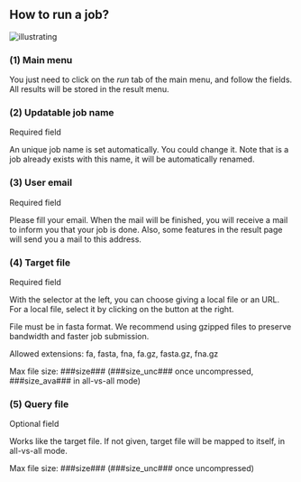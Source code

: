 How to run a job?
-----------------

![illustrating](/static/images/D-GENIES-run.png)

### (1) Main menu

You just need to click on the *run* tab of the main menu, and follow the fields. All results will be stored in the result menu.

### (2) Updatable job name

Required field

An unique job name is set automatically. You could change it. Note that is a job already exists with this name, it will be automatically renamed.

### (3) User email

Required field

Please fill your email. When the mail will be finished, you will receive a mail to inform you that your job is done. Also, some features in the result page will send you a mail to this address.

### (4) Target file

Required field

With the selector at the left, you can choose giving a local file or an URL. For a local file, select it by clicking on the button at the right.

File must be in fasta format. We recommend using gzipped files to preserve bandwidth and faster job submission.

Allowed extensions: fa, fasta, fna, fa.gz, fasta.gz, fna.gz

Max file size: ###size### (###size_unc### once uncompressed, ###size_ava### in all-vs-all mode)

### (5) Query file

Optional field

Works like the target file. If not given, target file will be mapped to itself, in all-vs-all mode.

Max file size: ###size### (###size_unc### once uncompressed)